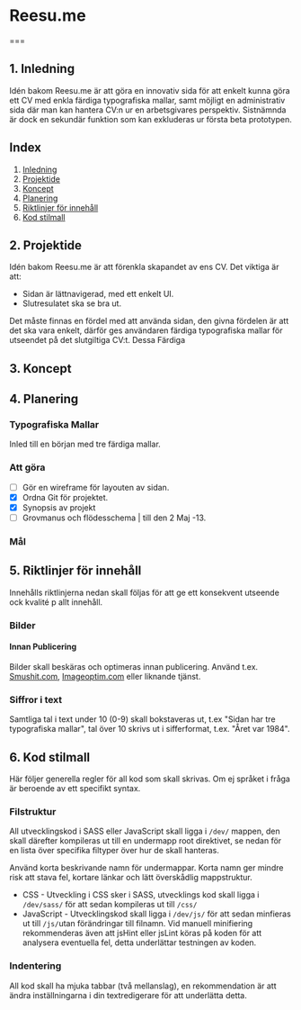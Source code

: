# Reesu.me
===
## 1. Inledning
Idén bakom Reesu.me är att göra en innovativ sida för att enkelt kunna göra ett CV med enkla färdiga typografiska mallar, samt möjligt en administrativ sida där man kan hantera CV:n ur en arbetsgivares perspektiv. Sistnämnda är dock en sekundär  funktion som kan exkluderas ur första beta prototypen.

## Index
1. [Inledning](#1-inledning)
2. [Projektide](#2-projektide)
3. [Koncept](#3-koncept)
4. [Planering](#4-planering)
5. [Riktlinjer för innehåll](#5-riktlinjer-for-innehall)
6. [Kod stilmall](#6-kod-stilmall)

## 2. Projektide
Idén bakom Reesu.me är att förenkla skapandet av ens CV. Det viktiga är att:
- Sidan är lättnavigerad, med ett enkelt UI.
- Slutresulatet ska se bra ut. 

Det måste finnas en fördel med att använda sidan, den givna fördelen är att det ska vara enkelt, därför ges användaren färdiga typografiska mallar för utseendet på det slutgiltiga CV:t. Dessa Färdiga

## 3. Koncept

## 4. Planering

### Typografiska Mallar
Inled till en början med tre färdiga mallar.

### Att göra
- [ ] Gör en wireframe för layouten av sidan.
- [X] Ordna Git för projektet.
- [X] Synopsis av projekt
- [ ] Grovmanus och flödesschema | till den 2 Maj -13.

### Mål

## 5. Riktlinjer för innehåll
Innehålls riktlinjerna nedan skall följas för att ge ett konsekvent utseende ock kvalité p allt innehåll.

### Bilder

#### Innan Publicering
Bilder skall beskäras och optimeras innan publicering. Använd t.ex. [Smushit.com](http://www.smushit.com/), [Imageoptim.com](http://imageoptim.com/) eller liknande tjänst.

### Siffror i text
Samtliga tal i text under 10 (0-9) skall bokstaveras ut, t.ex "Sidan har tre typografiska mallar", tal över 10 skrivs ut i sifferformat, t.ex. "Året var 1984".

## 6. Kod stilmall
Här följer generella regler för all kod som skall skrivas. Om ej språket i fråga är beroende av ett specifikt syntax.

### Filstruktur
All utvecklingskod i SASS eller JavaScript skall ligga i ```/dev/``` mappen, den skall därefter kompileras ut till en undermapp root direktivet, se nedan för en lista över specifika filtyper över hur de skall hanteras.

Använd korta beskrivande namn för undermappar. Korta namn ger mindre risk att stava fel, kortare länkar och lätt överskådlig mappstruktur.
-  CSS - Utveckling i CSS sker i SASS, utvecklings kod skall ligga i ```/dev/sass/``` för att sedan kompileras ut till ```/css/```
-  JavaScript - Utvecklingskod skall ligga i ```/dev/js/``` för att sedan minfieras ut till ```/js/```utan förändringar till filnamn. Vid manuell minifiering rekommenderas även att jsHint eller jsLint köras på koden för att analysera eventuella fel, detta underlättar testningen av koden.

### Indentering
All kod skall ha mjuka tabbar (två mellanslag), en rekommendation är att ändra inställningarna i din textredigerare för att underlätta detta. 


